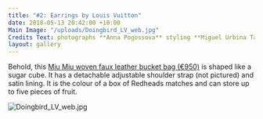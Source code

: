 ```yaml
---
title: "#2: Earrings by Louis Vuitton"
date: 2018-05-13 20:42:00 +10:00
Main Image: "/uploads/Doingbird_LV_web.jpg"
Credits Text: photographs **Anna Pogossova** styling **Miguel Urbina Tan**
layout: gallery
---
```


Behold, this [Miu Miu woven faux leather bucket bag (€950)](https://store.miumiu.com/en/miumiuit/handbags/5BE022-2BU1-F0WO7-V-OOO) is shaped like a sugar cube. It has a detachable adjustable shoulder strap (not pictured) and satin lining. It is the colour of a box of Redheads matches and can store up to five pieces of fruit.

![Doingbird_LV_web.jpg](/uploads/Doingbird_LV_web.jpg)